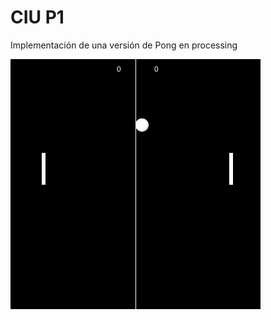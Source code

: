 # CIU P1
Implementación de una versión de Pong en processing


![pong-animated](Pong/gif/animacion.gif)
